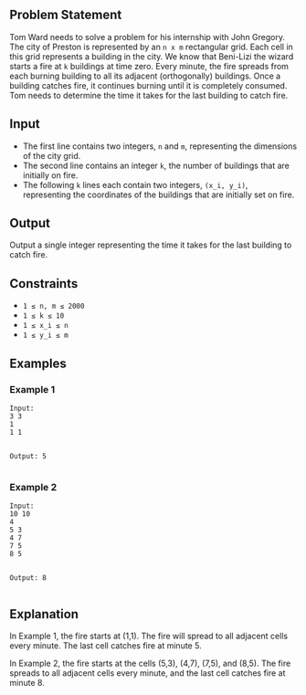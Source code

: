 <h2>Problem Statement</h2>
<p>Tom Ward needs to solve a problem for his internship with John Gregory. The city of Preston is represented by an <code>n x m</code> rectangular grid. Each cell in this grid represents a building in the city. We know that Beni-Lizi the wizard starts a fire at <code>k</code> buildings at time zero. Every minute, the fire spreads from each burning building to all its adjacent (orthogonally) buildings. Once a building catches fire, it continues burning until it is completely consumed. Tom needs to determine the time it takes for the last building to catch fire.</p>

<h2>Input</h2>
<ul>
    <li>The first line contains two integers, <code>n</code> and <code>m</code>, representing the dimensions of the city grid.</li>
    <li>The second line contains an integer <code>k</code>, the number of buildings that are initially on fire.</li>
    <li>The following <code>k</code> lines each contain two integers, <code>(x_i, y_i)</code>, representing the coordinates of the buildings that are initially set on fire.</li>
</ul>

<h2>Output</h2>
<p>Output a single integer representing the time it takes for the last building to catch fire.</p>

<h2>Constraints</h2>
<ul>
    <li><code>1 ≤ n, m ≤ 2000</code></li>
    <li><code>1 ≤ k ≤ 10</code></li>
    <li><code>1 ≤ x_i ≤ n</code></li>
    <li><code>1 ≤ y_i ≤ m</code></li>
</ul>

<h2>Examples</h2>
<h3>Example 1</h3>
<pre><code>Input:
3 3
1
1 1

Output:
5
</code></pre>

<h3>Example 2</h3>
<pre><code>Input:
10 10
4
5 3
4 7
7 5
8 5

Output:
8
</code></pre>

<h2>Explanation</h2>
<p>In Example 1, the fire starts at (1,1). The fire will spread to all adjacent cells every minute. The last cell catches fire at minute 5.</p>
<p>In Example 2, the fire starts at the cells (5,3), (4,7), (7,5), and (8,5). The fire spreads to all adjacent cells every minute, and the last cell catches fire at minute 8.</p>
